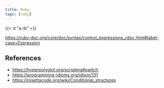 ```yaml
---
title: Ruby
tags: [ruby]
---
```


{{< d "a.rb" >}}

<https://ruby-doc.org/core/doc/syntax/control_expressions_rdoc.html#label-case+Expression>

## References

- <https://hyperpolyglot.org/scripting#switch>
- <https://programming-idioms.org/idiom/131>
- <https://rosettacode.org/wiki/Conditional_structures>
